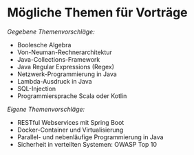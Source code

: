 # Mögliche Themen für Vorträge

*Gegebene Themenvorschläge:*

- Boolesche Algebra
- Von-Neuman-Rechnerarchitektur
- Java-Collections-Framework
- Java Regular Expressions (Regex)
- Netzwerk-Programmierung in Java
- Lambda-Ausdruck in Java
- SQL-Injection
- Programmiersprache Scala oder Kotlin

*Eigene Themenvorschläge:*

- RESTful Webservices mit Spring Boot
- Docker-Container und Virtualisierung
- Parallel- und nebenläufige Programmierung in Java
- Sicherheit in verteilten Systemen: OWASP Top 10
